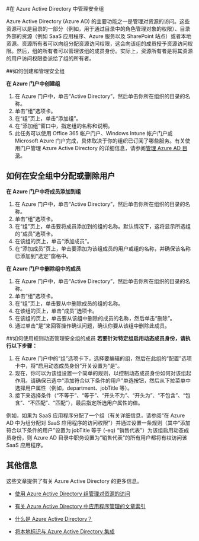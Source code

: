 <properties
	pageTitle="在 Azure Active Directory 中管理安全组 | Microsoft Azure"
	description="如何创建和管理安全组，以便使用 Azure Active Directory 管理 Azure 资源访问权限。"
	services="active-directory"
	documentationCenter=""
	authors="curtand"
	manager="stevenpo"
	editor=""/>

<tags
	ms.service="active-directory" 
	ms.date="02/10/2016"
	wacn.date=""/>


#在 Azure Active Directory 中管理安全组

Azure Active Directory (Azure AD) 的主要功能之一是管理对资源的访问。这些资源可以是目录的一部分（例如，用于通过目录中的角色管理对象的权限）、目录外部的资源（例如 SaaS 应用程序、Azure 服务以及 SharePoint 站点）或者本地资源。资源所有者可以向组分配资源访问权限，这会向该组的成员授予资源访问权限。然后，组的所有者可以管理该组的成员身份。实际上，资源所有者是将其资源的用户访问权限委派给了组的所有者。


##如何创建和管理安全组

**在 Azure 门户中创建组**

1. 在 Azure 门户中，单击“Active Directory”，然后单击你所在组织的目录的名称。
2. 单击“组”选项卡。
3. 在“组”页上，单击“添加组”。
4. 在“添加组”窗口中，指定组的名称和说明。
5. 此任务可以使用 Office 365 帐户门户、Windows Intune 帐户门户或 Microsoft Azure 门户完成，具体取决于你的组织已订阅了哪些服务。有关使用门户管理 Azure Active Directory 的详细信息，请参阅[管理 Azure AD 目录](active-directory-administer)。

## 如何在安全组中分配或删除用户

**在 Azure 门户中将成员添加到组**

1. 在 Azure 门户中，单击“Active Directory”，然后单击你所在组织的目录的名称。
2. 单击“组”选项卡。
3. 在“组”页上，单击要将成员添加到的组的名称。默认情况下，这将显示所选组的“成员”选项卡。
4. 在该组的页上，单击“添加成员”。
5. 在“添加成员”页上，单击要添加为该组成员的用户或组的名称，并确保该名称已添加到“选定”窗格中。


**在 Azure 门户中删除组中的成员**

1. 在 Azure 门户中，单击“Active Directory”，然后单击你所在组织的目录的名称。
2. 单击“组”选项卡。
3. 在“组”页上，单击要从中删除成员的组的名称。
4. 在该组的页上，单击“成员”选项卡。
5. 在该组的页上，单击要从该组中删除的成员的名称，然后单击“删除”。
6. 通过单击“是”来回答操作确认问题，确认你要从该组中删除此成员。


##如何使用规则动态管理安全组的成员
**若要针对特定组启用动态成员身份，请执行以下步骤：**

1. 在 Azure 门户中的“组”选项卡下，选择要编辑的组，然后在此组的“配置”选项卡中，将“启用动态成员身份”开关设置为“是”。
2. 现在，你可以为该组设置一个简单的规则，以控制动态成员身份如何对该组起作用。请确保已选中“添加符合以下条件的用户”单选按钮，然后从下拉菜单中选择用户属性（例如，department、jobTitle 等）。
3. 接下来选择条件（“不等于”、“等于”、“开头不为”、“开头为”、“不包含”、“包含”、“不匹配”、“匹配”），最后指定所选用户属性的值。

例如，如果为 SaaS 应用程序分配了一个组（有关详细信息，请参阅“在 Azure AD 中为组分配对 SaaS 应用程序的访问权限”）并通过设置一条规则（其中“添加符合以下条件的用户”设置为 jobTitle 等于 (-eq) “销售代表”）为该组启用动态成员身份，则 Azure AD 目录中职务设置为“销售代表”的所有用户都将有权访问该 SaaS 应用程序。

## 其他信息

这些文章提供了有关 Azure Active Directory 的更多信息。

* [使用 Azure Active Directory 组管理对资源的访问](/documentation/articles/active-directory-manage-groups)

* [有关 Azure Active Directory 中应用程序管理的文章索引](active-directory-apps-index.md)

* [什么是 Azure Active Directory？](active-directory-whatis.md)

* [将本地标识与 Azure Active Directory 集成](/documentation/articles/active-directory-aadconnect)
<!---HONumber=Mooncake_0411_2016-->